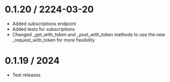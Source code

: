 0.1.20 / 2224-03-20
==================

  * Added subscriptions endpoint
  * Added tests for subscriptions
  * Changed _get_with_token and _post_with_token methods to use the new _request_with_token for more flexibility

0.1.19 / 2024
==================

  * Test releases
